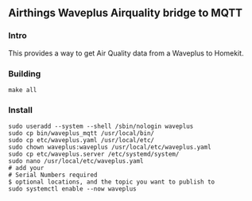 ## Airthings Waveplus Airquality bridge to MQTT

### Intro
This provides a way to get Air Quality data from a Waveplus to Homekit. 

### Building 
``` 
make all
```

### Install
```
sudo useradd --system --shell /sbin/nologin waveplus
sudo cp bin/waveplus_mqtt /usr/local/bin/
sudo cp etc/waveplus.yaml /usr/local/etc/
sudo chown waveplus:waveplus /usr/local/etc/waveplus.yaml
sudo cp etc/waveplus.server /etc/systemd/system/
sudo nano /usr/local/etc/waveplus.yaml
# add your 
# Serial Numbers required
$ optional locations, and the topic you want to publish to
sudo systemctl enable --now waveplus
```

